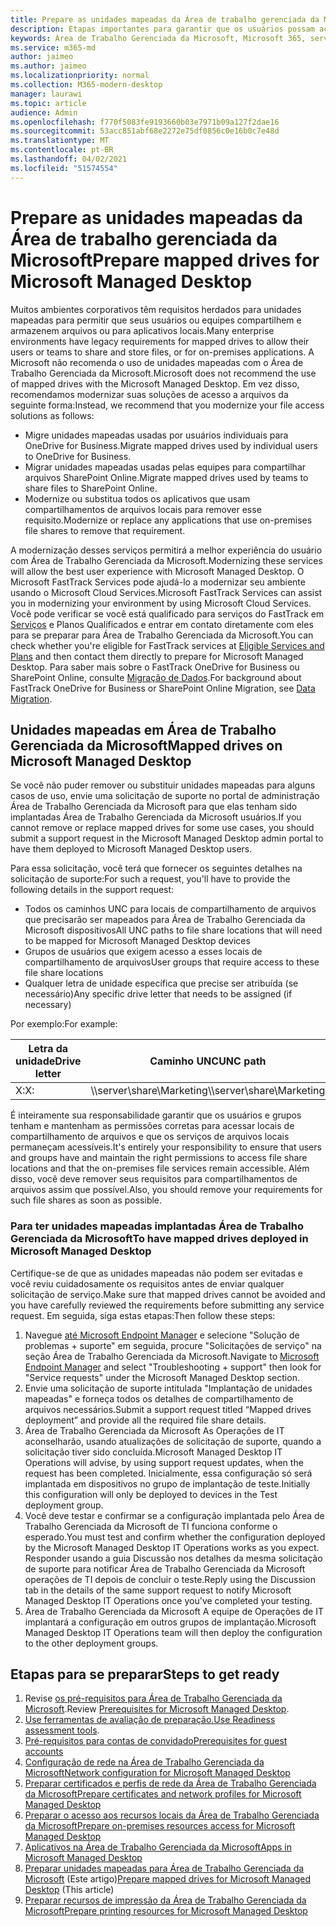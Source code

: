 ```yaml
---
title: Prepare as unidades mapeadas da Área de trabalho gerenciada da Microsoft
description: Etapas importantes para garantir que os usuários possam acessar dados em unidades mapeadas
keywords: Área de Trabalho Gerenciada da Microsoft, Microsoft 365, serviço, documentação
ms.service: m365-md
author: jaimeo
ms.author: jaimeo
ms.localizationpriority: normal
ms.collection: M365-modern-desktop
manager: laurawi
ms.topic: article
audience: Admin
ms.openlocfilehash: f770f5083fe9193660b03e7971b09a127f2dae16
ms.sourcegitcommit: 53acc851abf68e2272e75df0856c0e16b0c7e48d
ms.translationtype: MT
ms.contentlocale: pt-BR
ms.lasthandoff: 04/02/2021
ms.locfileid: "51574554"
---
```

#  <a name="prepare-mapped-drives-for-microsoft-managed-desktop"></a><span data-ttu-id="0a3c2-104">Prepare as unidades mapeadas da Área de trabalho gerenciada da Microsoft</span><span class="sxs-lookup"><span data-stu-id="0a3c2-104">Prepare mapped drives for Microsoft Managed Desktop</span></span>

<span data-ttu-id="0a3c2-105">Muitos ambientes corporativos têm requisitos herdados para unidades mapeadas para permitir que seus usuários ou equipes compartilhem e armazenem arquivos ou para aplicativos locais.</span><span class="sxs-lookup"><span data-stu-id="0a3c2-105">Many enterprise environments have legacy requirements for mapped drives to allow their users or teams to share and store files, or for on-premises applications.</span></span> <span data-ttu-id="0a3c2-106">A Microsoft não recomenda o uso de unidades mapeadas com o Área de Trabalho Gerenciada da Microsoft.</span><span class="sxs-lookup"><span data-stu-id="0a3c2-106">Microsoft does not recommend the use of mapped drives with the Microsoft Managed Desktop.</span></span> <span data-ttu-id="0a3c2-107">Em vez disso, recomendamos modernizar suas soluções de acesso a arquivos da seguinte forma:</span><span class="sxs-lookup"><span data-stu-id="0a3c2-107">Instead, we recommend that you modernize your file access solutions as follows:</span></span>
  
- <span data-ttu-id="0a3c2-108">Migre unidades mapeadas usadas por usuários individuais para OneDrive for Business.</span><span class="sxs-lookup"><span data-stu-id="0a3c2-108">Migrate mapped drives used by individual users to OneDrive for Business.</span></span> 
- <span data-ttu-id="0a3c2-109">Migrar unidades mapeadas usadas pelas equipes para compartilhar arquivos SharePoint Online.</span><span class="sxs-lookup"><span data-stu-id="0a3c2-109">Migrate mapped drives used by teams to share files to SharePoint Online.</span></span> 
- <span data-ttu-id="0a3c2-110">Modernize ou substitua todos os aplicativos que usam compartilhamentos de arquivos locais para remover esse requisito.</span><span class="sxs-lookup"><span data-stu-id="0a3c2-110">Modernize or replace any applications that use on-premises file shares to remove that requirement.</span></span>
  
<span data-ttu-id="0a3c2-111">A modernização desses serviços permitirá a melhor experiência do usuário com Área de Trabalho Gerenciada da Microsoft.</span><span class="sxs-lookup"><span data-stu-id="0a3c2-111">Modernizing these services will allow the best user experience with Microsoft Managed Desktop.</span></span> <span data-ttu-id="0a3c2-112">O Microsoft FastTrack Services pode ajudá-lo a modernizar seu ambiente usando o Microsoft Cloud Services.</span><span class="sxs-lookup"><span data-stu-id="0a3c2-112">Microsoft FastTrack Services can assist you in modernizing your environment by using Microsoft Cloud Services.</span></span> <span data-ttu-id="0a3c2-113">Você pode verificar se você está qualificado para serviços do FastTrack em [Serviços](/fasttrack/m365-eligible-services-and-plans) e Planos Qualificados e entrar em contato diretamente com eles para se preparar para Área de Trabalho Gerenciada da Microsoft.</span><span class="sxs-lookup"><span data-stu-id="0a3c2-113">You can check whether you're eligible for FastTrack services at [Eligible Services and Plans](/fasttrack/m365-eligible-services-and-plans) and then contact them directly to prepare for Microsoft Managed Desktop.</span></span> <span data-ttu-id="0a3c2-114">Para saber mais sobre o FastTrack OneDrive for Business ou SharePoint Online, consulte [Migração de Dados](/fasttrack/o365-data-migration).</span><span class="sxs-lookup"><span data-stu-id="0a3c2-114">For background about FastTrack OneDrive for Business or SharePoint Online Migration, see [Data Migration](/fasttrack/o365-data-migration).</span></span>

## <a name="mapped-drives-on-microsoft-managed-desktop"></a><span data-ttu-id="0a3c2-115">Unidades mapeadas em Área de Trabalho Gerenciada da Microsoft</span><span class="sxs-lookup"><span data-stu-id="0a3c2-115">Mapped drives on Microsoft Managed Desktop</span></span>
 
<span data-ttu-id="0a3c2-116">Se você não puder remover ou substituir unidades mapeadas para alguns casos de uso, envie uma solicitação de suporte no portal de administração Área de Trabalho Gerenciada da Microsoft para que elas tenham sido implantadas Área de Trabalho Gerenciada da Microsoft usuários.</span><span class="sxs-lookup"><span data-stu-id="0a3c2-116">If you cannot remove or replace mapped drives for some use cases, you should submit a support request in the Microsoft Managed Desktop admin portal to have them deployed to Microsoft Managed Desktop users.</span></span>
    
<span data-ttu-id="0a3c2-117">Para essa solicitação, você terá que fornecer os seguintes detalhes na solicitação de suporte:</span><span class="sxs-lookup"><span data-stu-id="0a3c2-117">For such a request, you'll have to provide the following details in the support request:</span></span> 

- <span data-ttu-id="0a3c2-118">Todos os caminhos UNC para locais de compartilhamento de arquivos que precisarão ser mapeados para Área de Trabalho Gerenciada da Microsoft dispositivos</span><span class="sxs-lookup"><span data-stu-id="0a3c2-118">All UNC paths to file share locations that will need to be mapped for Microsoft Managed Desktop devices</span></span> 
- <span data-ttu-id="0a3c2-119">Grupos de usuários que exigem acesso a esses locais de compartilhamento de arquivos</span><span class="sxs-lookup"><span data-stu-id="0a3c2-119">User groups that require access to these file share locations</span></span> 
- <span data-ttu-id="0a3c2-120">Qualquer letra de unidade específica que precise ser atribuída (se necessário)</span><span class="sxs-lookup"><span data-stu-id="0a3c2-120">Any specific drive letter that needs to be assigned (if necessary)</span></span>

<span data-ttu-id="0a3c2-121">Por exemplo:</span><span class="sxs-lookup"><span data-stu-id="0a3c2-121">For example:</span></span>

| <span data-ttu-id="0a3c2-122">Letra da unidade</span><span class="sxs-lookup"><span data-stu-id="0a3c2-122">Drive letter</span></span> | <span data-ttu-id="0a3c2-123">Caminho UNC</span><span class="sxs-lookup"><span data-stu-id="0a3c2-123">UNC path</span></span> | <span data-ttu-id="0a3c2-124">Grupo de usuários</span><span class="sxs-lookup"><span data-stu-id="0a3c2-124">User group</span></span> |
|--------------|----------|------------|
| <span data-ttu-id="0a3c2-125">X:</span><span class="sxs-lookup"><span data-stu-id="0a3c2-125">X:</span></span>  | <span data-ttu-id="0a3c2-126">\\\server\share\Marketing</span><span class="sxs-lookup"><span data-stu-id="0a3c2-126">\\\server\share\Marketing</span></span> | <span data-ttu-id="0a3c2-127">ContosoMarketing</span><span class="sxs-lookup"><span data-stu-id="0a3c2-127">ContosoMarketing</span></span> |

<span data-ttu-id="0a3c2-128">É inteiramente sua responsabilidade garantir que os usuários e grupos tenham e mantenham as permissões corretas para acessar locais de compartilhamento de arquivos e que os serviços de arquivos locais permaneçam acessíveis.</span><span class="sxs-lookup"><span data-stu-id="0a3c2-128">It's entirely your responsibility to ensure that users and groups have and maintain the right permissions to access file share locations and that the on-premises file services remain accessible.</span></span> <span data-ttu-id="0a3c2-129">Além disso, você deve remover seus requisitos para compartilhamentos de arquivos assim que possível.</span><span class="sxs-lookup"><span data-stu-id="0a3c2-129">Also, you should remove your requirements for such file shares as soon as possible.</span></span>

### <a name="to-have-mapped-drives-deployed-in-microsoft-managed-desktop"></a><span data-ttu-id="0a3c2-130">Para ter unidades mapeadas implantadas Área de Trabalho Gerenciada da Microsoft</span><span class="sxs-lookup"><span data-stu-id="0a3c2-130">To have mapped drives deployed in Microsoft Managed Desktop</span></span>
 
<span data-ttu-id="0a3c2-131">Certifique-se de que as unidades mapeadas não podem ser evitadas e você reviu cuidadosamente os requisitos antes de enviar qualquer solicitação de serviço.</span><span class="sxs-lookup"><span data-stu-id="0a3c2-131">Make sure that mapped drives cannot be avoided and you have carefully reviewed the requirements before submitting any service request.</span></span> <span data-ttu-id="0a3c2-132">Em seguida, siga estas etapas:</span><span class="sxs-lookup"><span data-stu-id="0a3c2-132">Then follow these steps:</span></span>

1. <span data-ttu-id="0a3c2-133">Navegue [até Microsoft Endpoint Manager](https://endpoint.microsoft.com/) e selecione "Solução de problemas + suporte" em seguida, procure "Solicitações de serviço" na seção Área de Trabalho Gerenciada da Microsoft.</span><span class="sxs-lookup"><span data-stu-id="0a3c2-133">Navigate to [Microsoft Endpoint Manager](https://endpoint.microsoft.com/) and select "Troubleshooting + support" then look for "Service requests" under the Microsoft Managed Desktop section.</span></span>  
2. <span data-ttu-id="0a3c2-134">Envie uma solicitação de suporte intitulada "Implantação de unidades mapeadas" e forneça todos os detalhes de compartilhamento de arquivos necessários.</span><span class="sxs-lookup"><span data-stu-id="0a3c2-134">Submit a support request titled “Mapped drives deployment” and provide all the required file share details.</span></span>  
3. <span data-ttu-id="0a3c2-135">Área de Trabalho Gerenciada da Microsoft As Operações de IT aconselharão, usando atualizações de solicitação de suporte, quando a solicitação tiver sido concluída.</span><span class="sxs-lookup"><span data-stu-id="0a3c2-135">Microsoft Managed Desktop IT Operations will advise, by using support request updates, when the request has been completed.</span></span> <span data-ttu-id="0a3c2-136">Inicialmente, essa configuração só será implantada em dispositivos no grupo de implantação de teste.</span><span class="sxs-lookup"><span data-stu-id="0a3c2-136">Initially this configuration will only be deployed to devices in the Test deployment group.</span></span>  
4. <span data-ttu-id="0a3c2-137">Você deve testar e confirmar se a configuração implantada pelo Área de Trabalho Gerenciada da Microsoft de TI funciona conforme o esperado.</span><span class="sxs-lookup"><span data-stu-id="0a3c2-137">You must test and confirm whether the configuration deployed by the Microsoft Managed Desktop IT Operations works as you expect.</span></span> <span data-ttu-id="0a3c2-138">Responder usando a guia Discussão nos detalhes da mesma solicitação de suporte para notificar Área de Trabalho Gerenciada da Microsoft operações de TI depois de concluir o teste.</span><span class="sxs-lookup"><span data-stu-id="0a3c2-138">Reply using the Discussion tab in the details of the same support request to notify Microsoft Managed Desktop IT Operations once you've completed your testing.</span></span>  
5. <span data-ttu-id="0a3c2-139">Área de Trabalho Gerenciada da Microsoft A equipe de Operações de IT implantará a configuração em outros grupos de implantação.</span><span class="sxs-lookup"><span data-stu-id="0a3c2-139">Microsoft Managed Desktop IT Operations team will then deploy the configuration to the other deployment groups.</span></span> 

## <a name="steps-to-get-ready"></a><span data-ttu-id="0a3c2-140">Etapas para se preparar</span><span class="sxs-lookup"><span data-stu-id="0a3c2-140">Steps to get ready</span></span>

1. <span data-ttu-id="0a3c2-141">Revise [os pré-requisitos para Área de Trabalho Gerenciada da Microsoft](prerequisites.md).</span><span class="sxs-lookup"><span data-stu-id="0a3c2-141">Review [Prerequisites for Microsoft Managed Desktop](prerequisites.md).</span></span>
2. <span data-ttu-id="0a3c2-142">[Use ferramentas de avaliação de preparação.](readiness-assessment-tool.md)</span><span class="sxs-lookup"><span data-stu-id="0a3c2-142">[Use Readiness assessment tools](readiness-assessment-tool.md).</span></span>
3. [<span data-ttu-id="0a3c2-143">Pré-requisitos para contas de convidado</span><span class="sxs-lookup"><span data-stu-id="0a3c2-143">Prerequisites for guest accounts</span></span>](guest-accounts.md)
4. [<span data-ttu-id="0a3c2-144">Configuração de rede na Área de Trabalho Gerenciada da Microsoft</span><span class="sxs-lookup"><span data-stu-id="0a3c2-144">Network configuration for Microsoft Managed Desktop</span></span>](network.md)
5. [<span data-ttu-id="0a3c2-145">Preparar certificados e perfis de rede da Área de Trabalho Gerenciada da Microsoft</span><span class="sxs-lookup"><span data-stu-id="0a3c2-145">Prepare certificates and network profiles for Microsoft Managed Desktop</span></span>](certs-wifi-lan.md)
6. [<span data-ttu-id="0a3c2-146">Preparar o acesso aos recursos locais da Área de Trabalho Gerenciada da Microsoft</span><span class="sxs-lookup"><span data-stu-id="0a3c2-146">Prepare on-premises resources access for Microsoft Managed Desktop</span></span>](authentication.md)
7. [<span data-ttu-id="0a3c2-147">Aplicativos na Área de Trabalho Gerenciada da Microsoft</span><span class="sxs-lookup"><span data-stu-id="0a3c2-147">Apps in Microsoft Managed Desktop</span></span>](apps.md)
8. <span data-ttu-id="0a3c2-148">[Preparar unidades mapeadas para Área de Trabalho Gerenciada da Microsoft](mapped-drives.md) (Este artigo)</span><span class="sxs-lookup"><span data-stu-id="0a3c2-148">[Prepare mapped drives for Microsoft Managed Desktop](mapped-drives.md) (This article)</span></span>
9. [<span data-ttu-id="0a3c2-149">Preparar recursos de impressão da Área de Trabalho Gerenciada da Microsoft</span><span class="sxs-lookup"><span data-stu-id="0a3c2-149">Prepare printing resources for Microsoft Managed Desktop</span></span>](printing.md)
